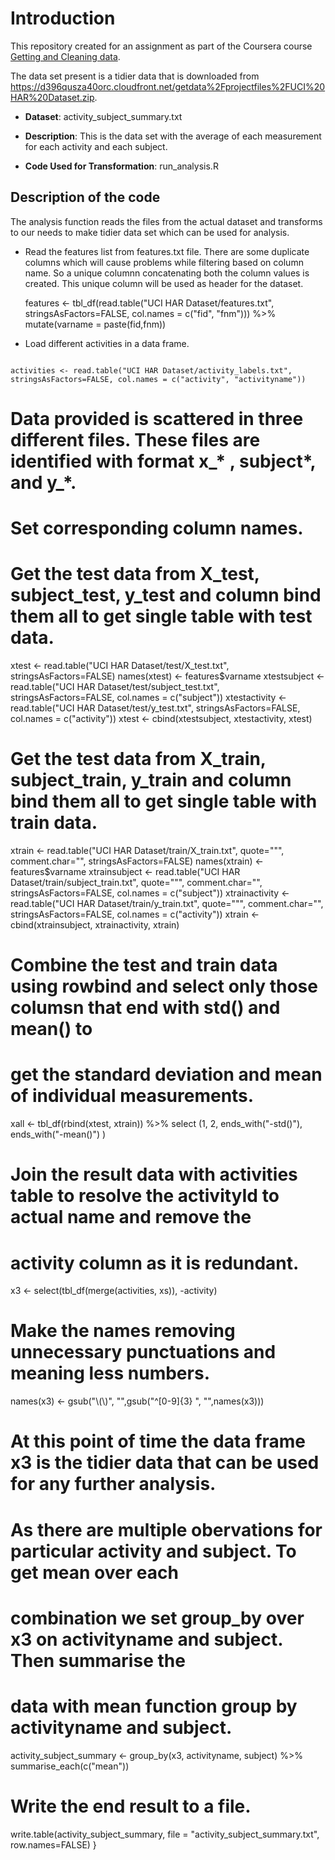 # Introduction

This repository created for an assignment as part of the Coursera course <a href="https://www.coursera.org/learn/data-cleaning/">Getting and Cleaning data</a>.

The data set present is a tidier data that is downloaded from <a href="https://d396qusza40orc.cloudfront.net/getdata%2Fprojectfiles%2FUCI%20HAR%20Dataset.zip">https://d396qusza40orc.cloudfront.net/getdata%2Fprojectfiles%2FUCI%20HAR%20Dataset.zip</a>.

* <b>Dataset</b>: activity_subject_summary.txt

* <b>Description</b>: This is the data set with the average of each measurement for each activity and each subject.

* <b>Code Used for Transformation</b>: run_analysis.R

## Description of the code

The analysis function reads the files from the actual dataset and transforms to our needs to make tidier data set which can be used for analysis.


* Read the features list from features.txt file. There are some duplicate columns which will cause problems while filtering based on column name. So a unique columnn concatenating both the column values is created. This unique column will be used as header for the dataset.

	features <- tbl_df(read.table("UCI HAR Dataset/features.txt", stringsAsFactors=FALSE, col.names = c("fid", "fnm"))) %>% 
	            mutate(varname = paste(fid,fnm))
</code>

  * Load different activities in a data frame.
  
<code>
activities <- read.table("UCI HAR Dataset/activity_labels.txt", stringsAsFactors=FALSE, col.names = c("activity", "activityname"))
</code>

  # Data provided is scattered in three different files. These files are identified with format x_* , subject*, and y_*.
  # Set corresponding column names.
  
  # Get the test data from X_test, subject_test, y_test and column bind them all to get single table with test data.
  xtest <- read.table("UCI HAR Dataset/test/X_test.txt", stringsAsFactors=FALSE)
  names(xtest) <- features$varname
  xtestsubject <- read.table("UCI HAR Dataset/test/subject_test.txt", stringsAsFactors=FALSE, col.names = c("subject"))
  xtestactivity <- read.table("UCI HAR Dataset/test/y_test.txt", stringsAsFactors=FALSE, col.names = c("activity"))
  xtest <- cbind(xtestsubject, xtestactivity, xtest)

  # Get the test data from X_train, subject_train, y_train and column bind them all to get single table with train data.
  xtrain <- read.table("UCI HAR Dataset/train/X_train.txt", quote="\"", comment.char="", stringsAsFactors=FALSE)
  names(xtrain) <- features$varname
  xtrainsubject <- read.table("UCI HAR Dataset/train/subject_train.txt", quote="\"", comment.char="", stringsAsFactors=FALSE, col.names = c("subject"))
  xtrainactivity <- read.table("UCI HAR Dataset/train/y_train.txt", quote="\"", comment.char="", stringsAsFactors=FALSE, col.names = c("activity"))
  xtrain <- cbind(xtrainsubject, xtrainactivity, xtrain)
  
  # Combine the test and train data using rowbind and select only those columsn that end with std() and mean() to 
  # get the standard deviation and mean of individual measurements.
  xall <- tbl_df(rbind(xtest, xtrain)) %>%
          select (1, 2, ends_with("-std()"), ends_with("-mean()") )

  # Join the result data with activities table to resolve the activityId to actual name and remove the
  # activity column as it is redundant.
  x3 <- select(tbl_df(merge(activities, xs)), -activity)
  
  # Make the names removing unnecessary punctuations and meaning less numbers.
  names(x3) <- gsub("\\(\\)", "",gsub("^[0-9]{3} ", "",names(x3)))

  # At this point of time the data frame x3 is the tidier data that can be used for any further analysis.
  
  # As there are multiple obervations for particular activity and subject. To get mean over each 
  # combination we set group_by over x3 on activityname and subject. Then summarise the 
  # data with mean function group by activityname and subject.
  activity_subject_summary <- group_by(x3, activityname, subject) %>% summarise_each(c("mean"))
  
  # Write the end result to a file.
  write.table(activity_subject_summary, file = "activity_subject_summary.txt", row.names=FALSE)
}

